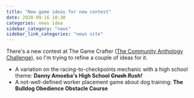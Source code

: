 ```yaml
---
title: "New game ideas for new contest"
date: 2020-09-16 18:30
categories: news idea
sidebar_category: "news"
sidebar_link_categories: "news site"
---
```

There's a new contest at The Game Crafter ([The Community Anthology Challenge](https://www.thegamecrafter.com/contests/community-anthology-challenge)), so I'm trying to refine a couple of ideas for it.
* A variation on the racing-to-checkpoints mechanic with a high school theme: **Danny Amoeba's High School ~~Crush~~ _Rush!_**
* A not-well-defined worker placement game about dog training: **The Bulldog Obedience Obstacle Course**
